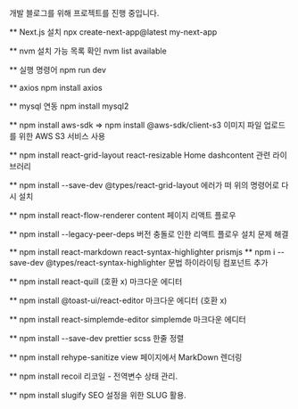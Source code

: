 개발 블로그를 위해 프로젝트를 진행 중입니다.

** Next.js 설치
npx create-next-app@latest my-next-app

** nvm 설치 가능 목록 확인
nvm list available

** 실행 명령어
npm run dev

** axios
npm install axios

** mysql 연동
npm install mysql2

** npm install aws-sdk => npm install @aws-sdk/client-s3
이미지 파일 업로드를 위한 AWS S3 서비스 사용

** npm install react-grid-layout react-resizable
Home dashcontent 관련 라이브러리

** npm install --save-dev @types/react-grid-layout
에러가 떠 위의 명령어로 다시 설치

** npm install react-flow-renderer
content 페이지 리액트 플로우

** npm install --legacy-peer-deps 
버전 충돌로 인한 리액트 플로우 설치 문제 해결

** npm install react-markdown react-syntax-highlighter prismjs
** npm i --save-dev @types/react-syntax-highlighter
문법 하이라이팅 컴포넌트 추가

** npm install react-quill (호환 x)
마크다운 에디터

** npm install @toast-ui/react-editor
마크다운 에디터 (호환 x)

** npm install react-simplemde-editor simplemde
마크다운 에디터

** npm install --save-dev prettier
scss 한줄 정렬

** npm install rehype-sanitize
view 페이지에서 MarkDown 렌더링

** npm install recoil
리코일 - 전역변수 상태 관리.

** npm install slugify
SEO 설정을 위한 SLUG 활용.
